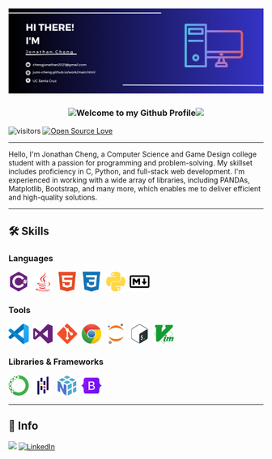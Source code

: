 <img src="image.png"></img>
---
### <p align="center"><img src="https://media.giphy.com/media/hvRJCLFzcasrR4ia7z/giphy.gif" width="5%">Welcome to my Github Profile<img src="https://media.giphy.com/media/hvRJCLFzcasrR4ia7z/giphy.gif" width="5%"></p>

![visitors](https://visitor-badge.laobi.icu/badge?page_id=juno-cheng.juno-cheng)
[![Open Source Love](https://badges.frapsoft.com/os/v1/open-source.svg?v=102)](https://github.com/ellerbrock/open-source-badge/)


---
Hello, I'm Jonathan Cheng, a Computer Science and Game Design college student with a passion for programming and problem-solving. My skillset includes proficiency in C, Python, and full-stack web development. I'm experienced in working with a wide array of libraries, including PANDAs, Matplotlib, Bootstrap, and many more, which enables me to deliver efficient and high-quality solutions.

---
## 🛠️ Skills

### Languages
<img src="https://raw.githubusercontent.com/devicons/devicon/master/icons/csharp/csharp-plain.svg" height="40" width="40" alt="C#" title="C#" />&nbsp;
<img src="https://raw.githubusercontent.com/devicons/devicon/master/icons/java/java-plain.svg" height="40" width="40" alt="Java" title="Java" />&nbsp;
<img src="https://raw.githubusercontent.com/devicons/devicon/master/icons/html5/html5-plain.svg" height="40" width="40" alt="HTML" title="HTML" />&nbsp;
<img src="https://raw.githubusercontent.com/devicons/devicon/master/icons/css3/css3-plain.svg" height="40" width="40" alt="CSS" title="CSS" />&nbsp;
<img src="https://raw.githubusercontent.com/devicons/devicon/master/icons/python/python-plain.svg" height="40" width="40" alt="Python" title="Python" />&nbsp;
<img src="https://raw.githubusercontent.com/devicons/devicon/master/icons/markdown/markdown-original.svg" height="40" width="40" alt="Markdown" title="Markdown" />&nbsp;

### Tools

<img src="https://raw.githubusercontent.com/devicons/devicon/master/icons/vscode/vscode-original.svg" height="40" width="40" alt="Visual Studio Code" title="Visual Studio Code" />&nbsp;
<img src="https://raw.githubusercontent.com/devicons/devicon/master/icons/visualstudio/visualstudio-plain.svg" height="40" width="40" alt="Visual Studio" title="Visual Studio" />&nbsp;
<img src="https://raw.githubusercontent.com/devicons/devicon/master/icons/git/git-original.svg" height="40" width="40" alt="Git" title="Git" />&nbsp;
<img src="https://raw.githubusercontent.com/devicons/devicon/master/icons/chrome/chrome-original.svg" height="40" width="40" alt="Chrome" title="Chrome" />&nbsp;
<img src="https://raw.githubusercontent.com/devicons/devicon/master/icons/jupyter/jupyter-original.svg" height="40" width="40" alt="Jupyter" title="Jupyter" />&nbsp;
<img src="https://raw.githubusercontent.com/devicons/devicon/master/icons/bash/bash-original.svg" height="40" width="40" alt="Bash" title="Bash" />&nbsp;
<img src="https://raw.githubusercontent.com/devicons/devicon/master/icons/vim/vim-plain.svg" height="40" width="40" alt="Vim" title="Vim" />&nbsp;

### Libraries & Frameworks

<img src="https://raw.githubusercontent.com/devicons/devicon/master/icons/anaconda/anaconda-original.svg" height="40" width="40" alt="Anaconda" title="Anaconda" />&nbsp;
<img src="https://raw.githubusercontent.com/devicons/devicon/master/icons/pandas/pandas-original.svg" height="40" width="40" alt="Pandas" title="Pandas" />&nbsp;
<img src="https://raw.githubusercontent.com/devicons/devicon/master/icons/numpy/numpy-original.svg" height="40" width="40" alt="NumPy" title="NumPy" />&nbsp;
<img src="https://raw.githubusercontent.com/devicons/devicon/master/icons/bootstrap/bootstrap-original.svg" height="40" width="40" alt="Bootstrap" title="Bootstrap" />&nbsp;

---
## 🔗 Info 

<a href="mailto:chengjonathan2021@gmail.com"><img src="https://img.shields.io/badge/e‑mail-D14836.svg?style=for-the-badge&logo=GMail&logoColor=white"/></a>
[![LinkedIn](https://img.shields.io/badge/LinkedIn-0077B5?style=for-the-badge&logo=linkedin&logoColor=white)](https://www.linkedin.com/in/jonathan-cheng-0a552921b/) 

